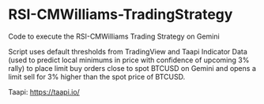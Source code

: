 # RSI-CMWilliams-TradingStrategy
 Code to execute the RSI-CMWilliams Trading Strategy on Gemini

Script uses default thresholds from TradingView and Taapi Indicator Data (used to predict local minimums in price with confidence of upcoming 3% rally) to place limit buy orders close to spot BTCUSD on Gemini and opens a limit sell for 3% higher than the spot price of BTCUSD.

Taapi: https://taapi.io/
